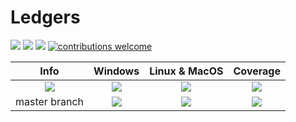 # Ledgers

[pkg-url]: https://github.com/JuliaFinance/Ledgers.jl.git

[julia-url]:    https://github.com/JuliaLang/Julia
[julia-release]:https://img.shields.io/github/release/JuliaLang/julia.svg

[release]:      https://img.shields.io/github/release/JuliaFinance/Ledgers.jl.svg
[release-date]: https://img.shields.io/github/release-date/JuliaFinance/Ledgers.jl.svg

[license-img]:  http://img.shields.io/badge/license-MIT-brightgreen.svg?style=flat
[license-url]:  LICENSE.md
[travis-url]:   https://travis-ci.org/JuliaFinance/Ledgers.jl
[travis-s-img]: https://travis-ci.org/JuliaFinance/Ledgers.jl.svg
[travis-m-img]: https://travis-ci.org/JuliaFinance/Ledgers.jl.svg?branch=master

[app-s-url]:    https://ci.appveyor.com/project/JuliaFinance/assets-jl
[app-m-url]:    https://ci.appveyor.com/project/JuliaFinance/assets-jl/branch/master
[app-s-img]:    https://ci.appveyor.com/api/projects/status/ccim1ic9sg9obf8w?svg=true
[app-m-img]:    https://ci.appveyor.com/api/projects/status/ccim1ic9sg9obf8w/branch/master?svg=true

[contrib]:    https://img.shields.io/badge/contributions-welcome-brightgreen.svg?style=flat

[codecov-url]:  https://codecov.io/gh/JuliaFinance/Ledgers.jl
[codecov-img]:  https://codecov.io/gh/JuliaFinance/Ledgers.jl/branch/master/graph/badge.svg

[![][release]][pkg-url] [![][release-date]][pkg-url] [![][license-img]][license-url] [![contributions welcome][contrib]](https://github.com/JuliaFinance/Ledgers.jl/issues)

| **Info** | **Windows** | **Linux & MacOS** | **Coverage** |
|:------------------:|:------------------:|:---------------------:|:---------------------:|
| [![][julia-release]][julia-url] | [![][app-s-img]][app-s-url] | [![][travis-s-img]][travis-url] | [![][codecov-img]][codecov-url]
| master branch | [![][app-m-img]][app-m-url] | [![][travis-m-img]][travis-url] | [![][codecov-img]][codecov-url]
